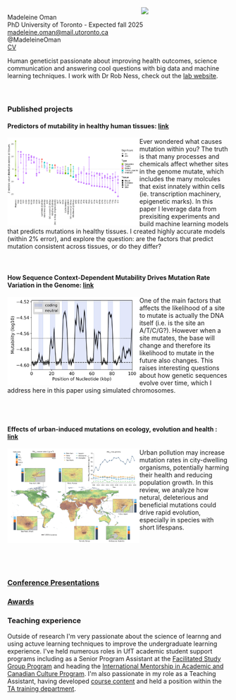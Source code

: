 
<img align="right" src="IMG_0632.JPG" width="200">

Madeleine Oman \
PhD University of Toronto - Expected fall 2025 \
madeleine.oman@mail.utoronto.ca\
@MadeleineOman\
[CV](Madeleine_Oman_CV.pdf) 

Human geneticist passionate about improving health outcomes, science communication and answering cool questions with big data and machine learning techniques. I work with Dr Rob Ness, check out the [lab website](https://ness.bio/). 
<br />
<br />
<br />


### Published projects 

#### Predictors of mutability in healthy human tissues:  [link](https://academic.oup.com/genetics/article/229/3/iyae215/8015402?login=true) 
<img align="left" src="coefViolinPlot_all_tStatDev_equiv_toLowest_fullData_onlySign.png" width="300">
Ever wondered what causes mutation within you? The truth is that many processes and chemicals affect whether sites in the genome mutate, which includes the many molcules that exist innately within cells  (ie. transcription machinery, epigenetic marks). In this paper I leverage data from prexisiting experiments and build machine learning models that predicts mutations in healthy tissues. I created highly accurate models (within 2% error), and explore the question: are the factors that predict mutation consistent across tissues, or do they differ? 
<br />
<br />
<br />

#### How Sequence Context-Dependent Mutability Drives Mutation Rate Variation in the Genome:   [link](https://academic.oup.com/genetics/article-lookup/doi/10.1093/genetics/iyae215)
<img align="left" src="Sliding_2022_01_10_14_23_16_Finalized_avCodingNonCoding_log10_200000_highres_PosterSMBE.jpg" width="300">
One of the main factors that affects the likelihood of a site to mutate is actually the DNA itself (i.e. is the site an A/T/C/G?). However when a site mutates, the base will change and therefore its likelihood to mutate in the future also changes. This raises interesting questions about how genetic sequences evolve over time, which I address here in this paper using simulated chromosomes. 
<br />
<br />
<br />
<br />

#### Effects of urban-induced mutations on ecology, evolution and health : [link](https://www.nature.com/articles/s41559-024-02401-z)
<img align="left" src="urbanMutantFigure.png" width="300">
Urban pollution may increase mutation rates in city-dwelling organisms, potentially harming their health and reducing population growth. In this review, we analyze how netural, deleterious and beneficial mutations could drive rapid evolution, especially in species with short lifespans.  
<br />
<br />
<br />
<br />
<br />
<br />


### [Conference Presentations](Talks.md) 
### [Awards](award.md)

### Teaching experience 
Outside of research I'm very passionate about the science of learnng and using actuve learning techniques to improve the undergraduate learning experience. I've held numerous roles in UfT academic student support programs including as a Senior Program Assistant at the [Facilitated Study Group Program](https://www.utm.utoronto.ca/asc/facilitated-study-groups-fsgs) and heading the [International Mentorship in Academic and Canadian Culture Program](https://www.utm.utoronto.ca/language-studies/student-resources/imacc-support-international-students). I'm also passionate in my role as a Teaching Assistant, having developed [course content](Bio353_bigData_lab_studentCopy.pdf) and held a position within the [TA training department](https://tatp.utoronto.ca/).  




